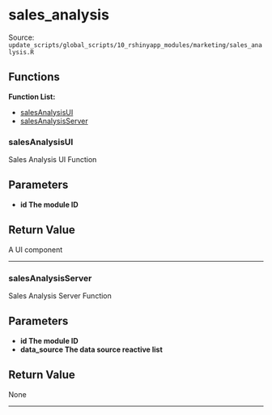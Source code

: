 # sales_analysis

Source: `update_scripts/global_scripts/10_rshinyapp_modules/marketing/sales_analysis.R`

## Functions

**Function List:**
- [salesAnalysisUI](#salesanalysisui)
- [salesAnalysisServer](#salesanalysisserver)

### salesAnalysisUI

Sales Analysis UI Function


## Parameters

- **id The module ID**


## Return Value

A UI component


---


### salesAnalysisServer

Sales Analysis Server Function


## Parameters

- **id The module ID**
- **data_source The data source reactive list**


## Return Value

None


---

